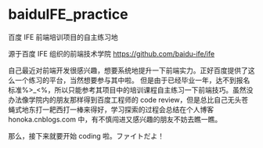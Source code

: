 # baiduIFE_practice
百度 IFE 前端培训项目的自主练习地

源于百度 IFE 组织的前端技术学院 https://github.com/baidu-ife/ife

自己最近对前端开发很感兴趣，想要系统地提升一下前端实力。正好百度提供了这么一个练习的平台，当然想要参与其中啦。
但是由于已经毕业一年，达不到报名标准%>_<%，所以只能参考其项目中的培训课程自主练习一下前端技巧。虽然没办法像学院内的朋友那样得到百度工程师的 code review，但是总比自己无头苍蝇式地东打一耙西打一棒来得好，学习探索的过程会总结在个人博客 honoka.cnblogs.com 中，有不慎闯进又感兴趣的朋友不妨去瞧一瞧。

那么，接下来就要开始 coding 啦。ファイトだよ！
